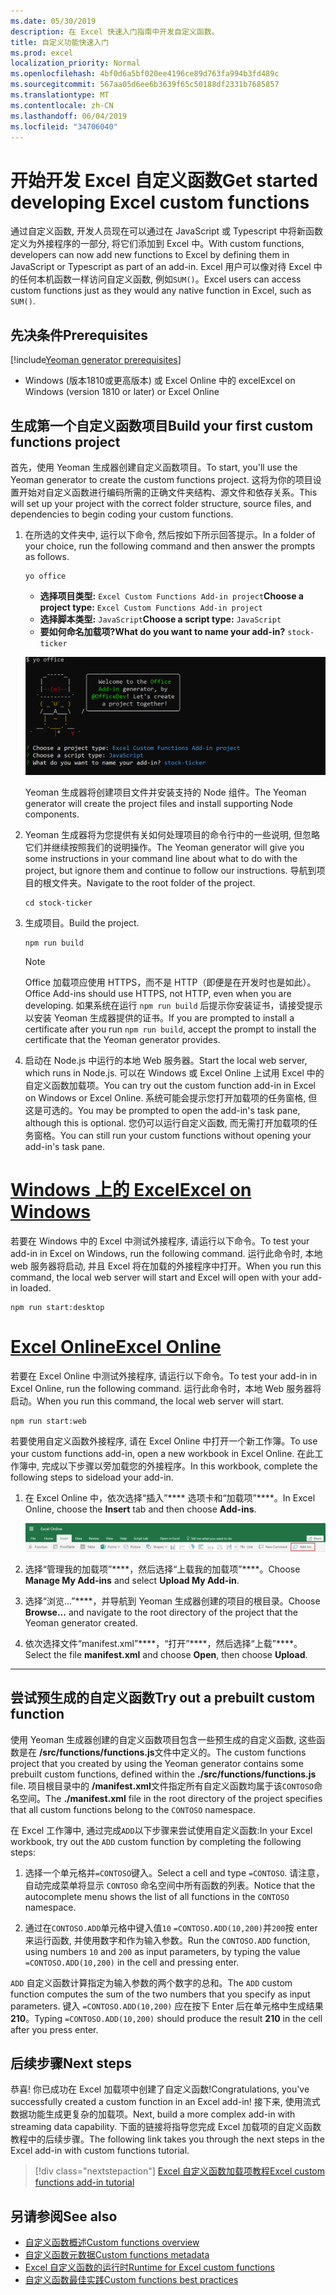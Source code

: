 ```yaml
---
ms.date: 05/30/2019
description: 在 Excel 快速入门指南中开发自定义函数。
title: 自定义功能快速入门
ms.prod: excel
localization_priority: Normal
ms.openlocfilehash: 4bf0d6a5bf020ee4196ce89d763fa994b3fd489c
ms.sourcegitcommit: 567aa05d6ee6b3639f65c50188df2331b7685857
ms.translationtype: MT
ms.contentlocale: zh-CN
ms.lasthandoff: 06/04/2019
ms.locfileid: "34706040"
---
```

# <a name="get-started-developing-excel-custom-functions"></a><span data-ttu-id="9441c-103">开始开发 Excel 自定义函数</span><span class="sxs-lookup"><span data-stu-id="9441c-103">Get started developing Excel custom functions</span></span>

<span data-ttu-id="9441c-104">通过自定义函数, 开发人员现在可以通过在 JavaScript 或 Typescript 中将新函数定义为外接程序的一部分, 将它们添加到 Excel 中。</span><span class="sxs-lookup"><span data-stu-id="9441c-104">With custom functions, developers can now add new functions to Excel by defining them in JavaScript or Typescript as part of an add-in.</span></span> <span data-ttu-id="9441c-105">Excel 用户可以像对待 Excel 中的任何本机函数一样访问自定义函数, 例如`SUM()`。</span><span class="sxs-lookup"><span data-stu-id="9441c-105">Excel users can access custom functions just as they would any native function in Excel, such as `SUM()`.</span></span>

## <a name="prerequisites"></a><span data-ttu-id="9441c-106">先决条件</span><span class="sxs-lookup"><span data-stu-id="9441c-106">Prerequisites</span></span>

[!include[Yeoman generator prerequisites](../includes/quickstart-yo-prerequisites.md)]

* <span data-ttu-id="9441c-107">Windows (版本1810或更高版本) 或 Excel Online 中的 excel</span><span class="sxs-lookup"><span data-stu-id="9441c-107">Excel on Windows (version 1810 or later) or Excel Online</span></span>

## <a name="build-your-first-custom-functions-project"></a><span data-ttu-id="9441c-108">生成第一个自定义函数项目</span><span class="sxs-lookup"><span data-stu-id="9441c-108">Build your first custom functions project</span></span>

<span data-ttu-id="9441c-109">首先，使用 Yeoman 生成器创建自定义函数项目。</span><span class="sxs-lookup"><span data-stu-id="9441c-109">To start, you'll use the Yeoman generator to create the custom functions project.</span></span> <span data-ttu-id="9441c-110">这将为你的项目设置开始对自定义函数进行编码所需的正确文件夹结构、源文件和依存关系。</span><span class="sxs-lookup"><span data-stu-id="9441c-110">This will set up your project with the correct folder structure, source files, and dependencies to begin coding your custom functions.</span></span>

1. <span data-ttu-id="9441c-111">在所选的文件夹中, 运行以下命令, 然后按如下所示回答提示。</span><span class="sxs-lookup"><span data-stu-id="9441c-111">In a folder of your choice, run the following command and then answer the prompts as follows.</span></span>

    ```command&nbsp;line
    yo office
    ```

    - <span data-ttu-id="9441c-112">**选择项目类型:** `Excel Custom Functions Add-in project`</span><span class="sxs-lookup"><span data-stu-id="9441c-112">**Choose a project type:** `Excel Custom Functions Add-in project`</span></span>
    - <span data-ttu-id="9441c-113">**选择脚本类型:** `JavaScript`</span><span class="sxs-lookup"><span data-stu-id="9441c-113">**Choose a script type:** `JavaScript`</span></span>
    - <span data-ttu-id="9441c-114">**要如何命名加载项?**</span><span class="sxs-lookup"><span data-stu-id="9441c-114">**What do you want to name your add-in?**</span></span> `stock-ticker`

    ![自定义函数的 Office 外接程序提示的 Yeoman 生成器](../images/UpdatedYoOfficePrompt.png)

    <span data-ttu-id="9441c-116">Yeoman 生成器将创建项目文件并安装支持的 Node 组件。</span><span class="sxs-lookup"><span data-stu-id="9441c-116">The Yeoman generator will create the project files and install supporting Node components.</span></span>

2. <span data-ttu-id="9441c-117">Yeoman 生成器将为您提供有关如何处理项目的命令行中的一些说明, 但忽略它们并继续按照我们的说明操作。</span><span class="sxs-lookup"><span data-stu-id="9441c-117">The Yeoman generator will give you some instructions in your command line about what to do with the project, but ignore them and continue to follow our instructions.</span></span> <span data-ttu-id="9441c-118">导航到项目的根文件夹。</span><span class="sxs-lookup"><span data-stu-id="9441c-118">Navigate to the root folder of the project.</span></span>

    ```command&nbsp;line
    cd stock-ticker
    ```

3. <span data-ttu-id="9441c-119">生成项目。</span><span class="sxs-lookup"><span data-stu-id="9441c-119">Build the project.</span></span> 

    ```command&nbsp;line
    npm run build
    ```

    > [!NOTE]
    > <span data-ttu-id="9441c-120">Office 加载项应使用 HTTPS，而不是 HTTP（即便是在开发时也是如此）。</span><span class="sxs-lookup"><span data-stu-id="9441c-120">Office Add-ins should use HTTPS, not HTTP, even when you are developing.</span></span> <span data-ttu-id="9441c-121">如果系统在运行 `npm run build` 后提示你安装证书，请接受提示以安装 Yeoman 生成器提供的证书。</span><span class="sxs-lookup"><span data-stu-id="9441c-121">If you are prompted to install a certificate after you run `npm run build`, accept the prompt to install the certificate that the Yeoman generator provides.</span></span>

4. <span data-ttu-id="9441c-122">启动在 Node.js 中运行的本地 Web 服务器。</span><span class="sxs-lookup"><span data-stu-id="9441c-122">Start the local web server, which runs in Node.js.</span></span> <span data-ttu-id="9441c-123">可以在 Windows 或 Excel Online 上试用 Excel 中的自定义函数加载项。</span><span class="sxs-lookup"><span data-stu-id="9441c-123">You can try out the custom function add-in in Excel on Windows or Excel Online.</span></span> <span data-ttu-id="9441c-124">系统可能会提示您打开加载项的任务窗格, 但这是可选的。</span><span class="sxs-lookup"><span data-stu-id="9441c-124">You may be prompted to open the add-in's task pane, although this is optional.</span></span> <span data-ttu-id="9441c-125">您仍可以运行自定义函数, 而无需打开加载项的任务窗格。</span><span class="sxs-lookup"><span data-stu-id="9441c-125">You can still run your custom functions without opening your add-in's task pane.</span></span>

# <a name="excel-on-windowstabexcel-windows"></a>[<span data-ttu-id="9441c-126">Windows 上的 Excel</span><span class="sxs-lookup"><span data-stu-id="9441c-126">Excel on Windows</span></span>](#tab/excel-windows)

<span data-ttu-id="9441c-127">若要在 Windows 中的 Excel 中测试外接程序, 请运行以下命令。</span><span class="sxs-lookup"><span data-stu-id="9441c-127">To test your add-in in Excel on Windows, run the following command.</span></span> <span data-ttu-id="9441c-128">运行此命令时, 本地 web 服务器将启动, 并且 Excel 将在加载的外接程序中打开。</span><span class="sxs-lookup"><span data-stu-id="9441c-128">When you run this command, the local web server will start and Excel will open with your add-in loaded.</span></span>

```command&nbsp;line
npm run start:desktop
```

# <a name="excel-onlinetabexcel-online"></a>[<span data-ttu-id="9441c-129">Excel Online</span><span class="sxs-lookup"><span data-stu-id="9441c-129">Excel Online</span></span>](#tab/excel-online)

<span data-ttu-id="9441c-130">若要在 Excel Online 中测试外接程序, 请运行以下命令。</span><span class="sxs-lookup"><span data-stu-id="9441c-130">To test your add-in in Excel Online, run the following command.</span></span> <span data-ttu-id="9441c-131">运行此命令时，本地 Web 服务器将启动。</span><span class="sxs-lookup"><span data-stu-id="9441c-131">When you run this command, the local web server will start.</span></span>

```command&nbsp;line
npm run start:web
```

<span data-ttu-id="9441c-132">若要使用自定义函数外接程序, 请在 Excel Online 中打开一个新工作簿。</span><span class="sxs-lookup"><span data-stu-id="9441c-132">To use your custom functions add-in, open a new workbook in Excel Online.</span></span> <span data-ttu-id="9441c-133">在此工作簿中, 完成以下步骤以旁加载您的外接程序。</span><span class="sxs-lookup"><span data-stu-id="9441c-133">In this workbook, complete the following steps to sideload your add-in.</span></span>

1. <span data-ttu-id="9441c-134">在 Excel Online 中，依次选择“插入”\*\*\*\* 选项卡和“加载项”\*\*\*\*。</span><span class="sxs-lookup"><span data-stu-id="9441c-134">In Excel Online, choose the **Insert** tab and then choose **Add-ins**.</span></span>

   ![在 Excel Online 中插入带突出显示 "我的外接程序" 图标的功能区](../images/excel-cf-online-register-add-in-1.png)
   
2. <span data-ttu-id="9441c-136">选择“管理我的加载项”\*\*\*\*，然后选择“上载我的加载项”\*\*\*\*。</span><span class="sxs-lookup"><span data-stu-id="9441c-136">Choose **Manage My Add-ins** and select **Upload My Add-in**.</span></span>

3. <span data-ttu-id="9441c-137">选择“浏览...”\*\*\*\*，并导航到 Yeoman 生成器创建的项目的根目录。</span><span class="sxs-lookup"><span data-stu-id="9441c-137">Choose **Browse...** and navigate to the root directory of the project that the Yeoman generator created.</span></span>

4. <span data-ttu-id="9441c-138">依次选择文件“manifest.xml”\*\*\*\*，“打开”\*\*\*\*，然后选择“上载”\*\*\*\*。</span><span class="sxs-lookup"><span data-stu-id="9441c-138">Select the file **manifest.xml** and choose **Open**, then choose **Upload**.</span></span>

---

## <a name="try-out-a-prebuilt-custom-function"></a><span data-ttu-id="9441c-139">尝试预生成的自定义函数</span><span class="sxs-lookup"><span data-stu-id="9441c-139">Try out a prebuilt custom function</span></span>

<span data-ttu-id="9441c-140">使用 Yeoman 生成器创建的自定义函数项目包含一些预生成的自定义函数, 这些函数是在 **/src/functions/functions.js**文件中定义的。</span><span class="sxs-lookup"><span data-stu-id="9441c-140">The custom functions project that you created by using the Yeoman generator contains some prebuilt custom functions, defined within the **./src/functions/functions.js** file.</span></span> <span data-ttu-id="9441c-141">项目根目录中的 **/manifest.xml**文件指定所有自定义函数均属于该`CONTOSO`命名空间。</span><span class="sxs-lookup"><span data-stu-id="9441c-141">The **./manifest.xml** file in the root directory of the project specifies that all custom functions belong to the `CONTOSO` namespace.</span></span>

<span data-ttu-id="9441c-142">在 Excel 工作簿中, 通过完成`ADD`以下步骤来尝试使用自定义函数:</span><span class="sxs-lookup"><span data-stu-id="9441c-142">In your Excel workbook, try out the `ADD` custom function by completing the following steps:</span></span>

1. <span data-ttu-id="9441c-143">选择一个单元格并`=CONTOSO`键入。</span><span class="sxs-lookup"><span data-stu-id="9441c-143">Select a cell and type `=CONTOSO`.</span></span> <span data-ttu-id="9441c-144">请注意，自动完成菜单将显示 `CONTOSO` 命名空间中所有函数的列表。</span><span class="sxs-lookup"><span data-stu-id="9441c-144">Notice that the autocomplete menu shows the list of all functions in the `CONTOSO` namespace.</span></span>

2. <span data-ttu-id="9441c-145">通过在`CONTOSO.ADD`单元格中键入值`10` `=CONTOSO.ADD(10,200)`并`200`按 enter 来运行函数, 并使用数字和作为输入参数。</span><span class="sxs-lookup"><span data-stu-id="9441c-145">Run the `CONTOSO.ADD` function, using numbers `10` and `200` as input parameters, by typing the value `=CONTOSO.ADD(10,200)` in the cell and pressing enter.</span></span>

<span data-ttu-id="9441c-146">`ADD` 自定义函数计算指定为输入参数的两个数字的总和。</span><span class="sxs-lookup"><span data-stu-id="9441c-146">The `ADD` custom function computes the sum of the two numbers that you specify as input parameters.</span></span> <span data-ttu-id="9441c-147">键入 `=CONTOSO.ADD(10,200)` 应在按下 Enter 后在单元格中生成结果 **210**。</span><span class="sxs-lookup"><span data-stu-id="9441c-147">Typing `=CONTOSO.ADD(10,200)` should produce the result **210** in the cell after you press enter.</span></span>

## <a name="next-steps"></a><span data-ttu-id="9441c-148">后续步骤</span><span class="sxs-lookup"><span data-stu-id="9441c-148">Next steps</span></span>

<span data-ttu-id="9441c-149">恭喜! 你已成功在 Excel 加载项中创建了自定义函数!</span><span class="sxs-lookup"><span data-stu-id="9441c-149">Congratulations, you've successfully created a custom function in an Excel add-in!</span></span> <span data-ttu-id="9441c-150">接下来, 使用流式数据功能生成更复杂的加载项。</span><span class="sxs-lookup"><span data-stu-id="9441c-150">Next, build a more complex add-in with streaming data capability.</span></span> <span data-ttu-id="9441c-151">下面的链接将指导您完成 Excel 加载项的自定义函数教程中的后续步骤。</span><span class="sxs-lookup"><span data-stu-id="9441c-151">The following link takes you through the next steps in the Excel add-in with custom functions tutorial.</span></span>

> [!div class="nextstepaction"]
> [<span data-ttu-id="9441c-152">Excel 自定义函数加载项教程</span><span class="sxs-lookup"><span data-stu-id="9441c-152">Excel custom functions add-in tutorial</span></span>](../tutorials/excel-tutorial-create-custom-functions.md#create-a-custom-function-that-requests-data-from-the-web
)

## <a name="see-also"></a><span data-ttu-id="9441c-153">另请参阅</span><span class="sxs-lookup"><span data-stu-id="9441c-153">See also</span></span>

* [<span data-ttu-id="9441c-154">自定义函数概述</span><span class="sxs-lookup"><span data-stu-id="9441c-154">Custom functions overview</span></span>](../excel/custom-functions-overview.md)
* [<span data-ttu-id="9441c-155">自定义函数元数据</span><span class="sxs-lookup"><span data-stu-id="9441c-155">Custom functions metadata</span></span>](../excel/custom-functions-json.md)
* [<span data-ttu-id="9441c-156">Excel 自定义函数的运行时</span><span class="sxs-lookup"><span data-stu-id="9441c-156">Runtime for Excel custom functions</span></span>](../excel/custom-functions-runtime.md)
* [<span data-ttu-id="9441c-157">自定义函数最佳实践</span><span class="sxs-lookup"><span data-stu-id="9441c-157">Custom functions best practices</span></span>](../excel/custom-functions-best-practices.md)
